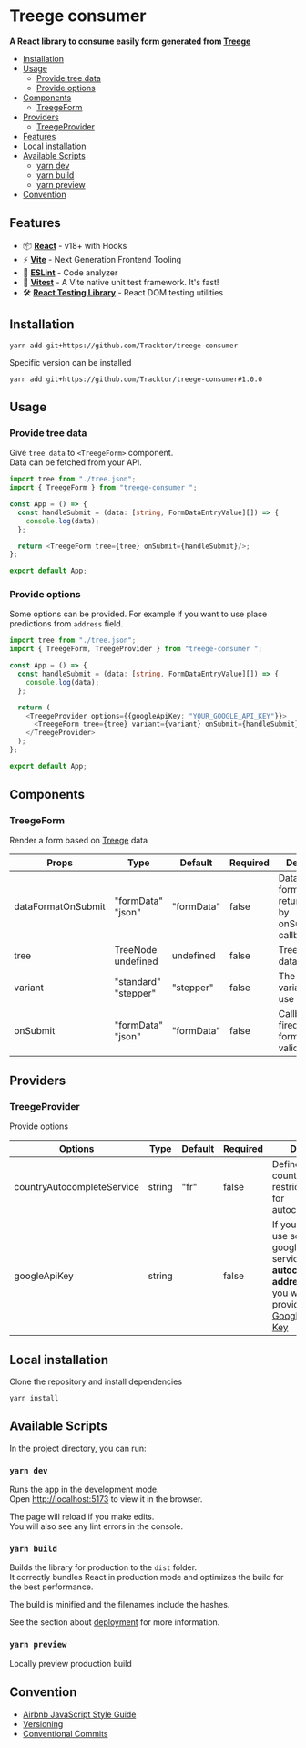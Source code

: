 # Treege consumer

**A React library to consume easily form generated from [Treege](https://github.com/Tracktor/treege)**

- [Installation](#Installation)
- [Usage](#Usage)
    - [Provide tree data](#Provide-tree-data)
    - [Provide options](#Provide-options)
- [Components](#Components)
    - [TreegeForm](#TreegeForm)
- [Providers](#Providers)
    - [TreegeProvider](#TreegeProvider)
- [Features](#Features)
- [Local installation](#local-installation)
- [Available Scripts](#Available-Scripts)
    - [yarn dev](#yarn-dev)
    - [yarn build](#yarn-build)
    - [yarn preview](#yarn-preview)
- [Convention](#Convention)

## Features

- 📦 **[React](https://fr.reactjs.org)** - v18+ with Hooks
- ⚡️ **[Vite](https://vitejs.dev)** - Next Generation Frontend Tooling
- 📐 **[ESLint](https://eslint.org)** - Code analyzer
- 🚀 **[Vitest](https://vitest.dev)** - A Vite native unit test framework. It's fast!
- 🛠️ **[React Testing Library](https://testing-library.com/docs/react-testing-library/intro)** - React DOM testing
  utilities

## Installation

```console
yarn add git+https://github.com/Tracktor/treege-consumer
```

Specific version can be installed

```console
yarn add git+https://github.com/Tracktor/treege-consumer#1.0.0
```

## Usage

### Provide tree data

Give `tree data` to `<TreegeForm>` component.  
Data can be fetched from your API.

```typescript jsx
import tree from "./tree.json";
import { TreegeForm } from "treege-consumer ";

const App = () => {
  const handleSubmit = (data: [string, FormDataEntryValue][]) => {
    console.log(data);
  };

  return <TreegeForm tree={tree} onSubmit={handleSubmit}/>;
};

export default App;
```

### Provide options

Some options can be provided. For example if you want to use place predictions from `address` field.

```typescript jsx
import tree from "./tree.json";
import { TreegeForm, TreegeProvider } from "treege-consumer ";

const App = () => {
  const handleSubmit = (data: [string, FormDataEntryValue][]) => {
    console.log(data);
  };

  return (
    <TreegeProvider options={{googleApiKey: "YOUR_GOOGLE_API_KEY"}}>
      <TreegeForm tree={tree} variant={variant} onSubmit={handleSubmit}/>
    </TreegeProvider>
  );
};

export default App;
```

## Components

### TreegeForm

Render a form based
on [Treege](https://github.com/Tracktor/treege) data

| Props              | Type                       | Default    | Required | Detail                                    |
|--------------------|----------------------------|------------|----------|-------------------------------------------|
| dataFormatOnSubmit | "formData"<br/>  "json"    | "formData" | false    | Data format returned by onSubmit callback |
| tree               | TreeNode<br/>  undefined   | undefined  | false    | Treege data                               |
| variant            | "standard"<br/>  "stepper" | "stepper"  | false    | The variant to use                        |
| onSubmit           | "formData"<br/>  "json"    | "formData" | false    | Callback fired form is validate           |

## Providers

### TreegeProvider

Provide options

| Options                    | Type   | Default | Required | Detail                                                                                                                                                                        |
|----------------------------|--------|---------|----------|-------------------------------------------------------------------------------------------------------------------------------------------------------------------------------|
| countryAutocompleteService | string | "fr"    | false    | Define country restrictions for autocomplete                                                                                                                                  |
| googleApiKey               | string |         | false    | If you want use some google service like <strong>autocomplete address</strong>, then you want provide [Google Api Key](https://cloud.google.com/docs/authentication/api-keys) |

## Local installation

Clone the repository and install dependencies

```console 
yarn install
```

## Available Scripts

In the project directory, you can run:

### `yarn dev`

Runs the app in the development mode.\
Open [http://localhost:5173](http://localhost:5173) to view it in the browser.

The page will reload if you make edits.\
You will also see any lint errors in the console.

### `yarn build`

Builds the library for production to the `dist` folder.\
It correctly bundles React in production mode and optimizes the build for the best performance.

The build is minified and the filenames include the hashes.

See the section about [deployment](https://vitejs.dev/guide/static-deploy.html) for more information.

### `yarn preview`

Locally preview production build

## Convention

- [Airbnb JavaScript Style Guide](https://github.com/airbnb/javascript)
- [Versioning](https://semver.org)
- [Conventional Commits](https://www.conventionalcommits.org)

